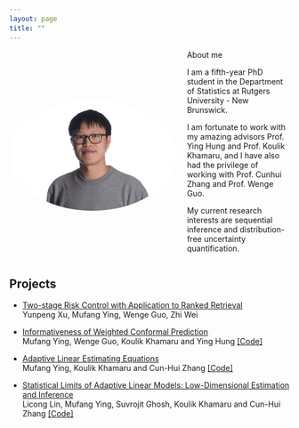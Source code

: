 ```yaml
--- 
layout: page
title: ""
---
```



<div style="display: flex; align-items: center; margin-bottom: 20px;">
  <img src="a.JPG" alt="Photo of Mufang Ying" style="width: 300px; height: 200px; border-radius: 80%; margin-right: 20px;">
  <div
    <h2>About me</h2>
    <p>I am a fifth-year PhD student in the Department of Statistics at Rutgers University - New Brunswick.</p>
    <p>
      I am fortunate to work with my amazing advisors Prof. Ying Hung and Prof. Koulik Khamaru, 
      and I have also had the privilege of working with Prof. Cunhui Zhang and Prof. Wenge Guo.
    </p>
    <p>My current research interests are sequential inference and distribution-free uncertainty quantification.</p>
  </div>
</div>



<h2>Projects </h2>


<ul>
<li><p> <a href="https://arxiv.org/abs/2404.17769"> Two-stage Risk Control with Application to Ranked Retrieval </a>
<br>  Yunpeng Xu, Mufang Ying, Wenge Guo, Zhi Wei
</p>
</li>
</ul>




<ul>
<li><p> <a href="https://arxiv.org/abs/2405.06479">  Informativeness of Weighted Conformal Prediction</a>
<br>  Mufang Ying, Wenge Guo, Koulik Khamaru and Ying Hung
<a href="https://github.com/mufangying/Informativeness-of-WCP">  [Code] </a> 
</p>
</li>
</ul>


<ul>
<li><p>  <a href="https://neurips.cc/virtual/2023/poster/70157">  Adaptive Linear Estimating Equations</a>
<br>  Mufang Ying,  Koulik Khamaru and Cun-Hui Zhang
<a href="https://github.com/mufangying/ALEE">  [Code] </a> 
</p>
</li>
</ul>

<ul>
<li><p> <a href="https://neurips.cc/virtual/2023/poster/69888">  Statistical Limits of Adaptive Linear Models: Low-Dimensional Estimation and Inference</a>
<br>  Licong Lin, Mufang Ying, Suvrojit Ghosh, Koulik Khamaru and Cun-Hui Zhang
<a href="https://github.com/licong-lin/low-dim-debias">  [Code] </a> 
</p>
</li>
</ul>

